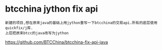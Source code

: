 # btcchina jython fix api
    新建的项目,想在原来java的基础上用jython重写一下btcchina的交易api.所有的底层使用quickfix/j库.
    上层把原来btcc的java改写为jython
https://github.com/BTCChina/btcchina-fix-api-java
